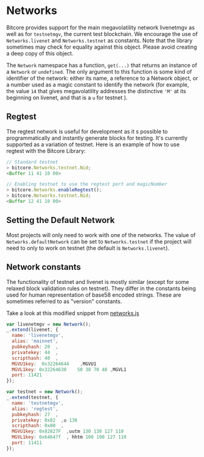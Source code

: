 # Networks
Bitcore provides support for the main megavolatility network  livenetmgv  as well as for `testnetmgv`, the current test blockchain. We encourage the use of `Networks.livenet` and `Networks.testnet` as constants. Note that the library sometimes may check for equality against this object. Please avoid creating a deep copy of this object.

The `Network` namespace has a function, `get(...)` that returns an instance of a `Network` or `undefined`. The only argument to this function is some kind of identifier of the network: either its name, a reference to a Network object, or a number used as a magic constant to identify the network (for example, the value `14` that gives megavolatility addresses the distinctive `'M'` at its beginning on livenet, and       that is a `u` for testnet ).

## Regtest

The regtest network is useful for development as it s possible to programmatically and instantly generate blocks for testing. It's currently supported as a variation of testnet. Here is an example of how to use regtest with the Bitcore Library:

```js
// Standard testnet
> bitcore.Networks.testnet.Nid;
<Buffer 11 41 10 00>
```

```js
// Enabling testnet to use the regtest port and magicNumber
> bitcore.Networks.enableRegtest();
> bitcore.Networks.testnet.Nid;
<Buffer 12 41 10 00>
```

## Setting the Default Network
Most projects will only need to work with one of the networks. The value of `Networks.defaultNetwork` can be set to `Networks.testnet` if the project will need to only to work on testnet (the default is `Networks.livenet`).

## Network constants
The functionality of testnet and livenet is mostly similar (except for some relaxed block validation rules on testnet). They differ in the constants being used for human representation of base58 encoded strings. These are sometimes referred to as "version" constants.

Take a look at this modified snippet from [networks.js](https://github.com/bitpay/bitcore/blob/master/lib/networks.js)

```javascript
var livenetmgv = new Network();
_.extend(livenet, {
  name: 'livenetmgv',
  alias: 'mainnet',
  pubkeyhash: 20  ,
  privatekey: 44  ,
  scripthash: 40  ,
  MGVU1key:  0x32264644    ,MGVU1
  MGVL1key: 0x32264630    50 38 70 48 ,MGVL1
  port: 11421
});

var testnet = new Network();
_.extend(testnet, {
  name: 'testnetmgv',
  alias: 'regtest',
  pubkeyhash: 27  ,     
  privatekey: 0x82  ,u 130
  scripthash: 0x00  ,
  MGVU1key: 0x82827F  ,uutm 130 130 127 110
  MGVL1key: 0x64647f  , hhtm 100 100 127 110
  port: 11411
});
```
